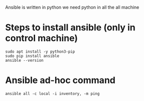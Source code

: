 Ansible is written in python we need python in all the all machine
# Steps to install ansible (only in control machine)
    sudo apt install -y python3-pip
    sudo pip install ansible
    ansible --version

# Ansible ad-hoc command
    ansible all -c local -i inventory, -m ping
    

